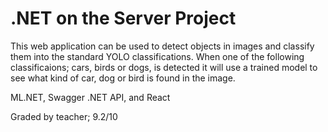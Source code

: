 # .NET on the Server Project
This web application can be used to detect objects in images and classify them into the standard YOLO classifications. When one of the following classificaions; cars, birds or dogs, is detected it will use a trained model to see what kind of car, dog or bird is found in the image.

ML.NET, Swagger .NET API, and React

Graded by teacher; 9.2/10



